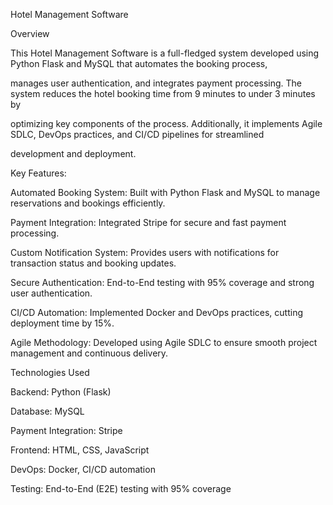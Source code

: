 Hotel Management Software

Overview

This Hotel Management Software is a full-fledged system developed using Python Flask and MySQL that automates the booking process, 

manages user authentication, and integrates payment processing. The system reduces the hotel booking time from 9 minutes to under 3 minutes by 

optimizing key components of the process. Additionally, it implements Agile SDLC, DevOps practices, and CI/CD pipelines for streamlined 

development and deployment.

Key Features:

Automated Booking System: Built with Python Flask and MySQL to manage reservations and bookings efficiently.

Payment Integration: Integrated Stripe for secure and fast payment processing.

Custom Notification System: Provides users with notifications for transaction status and booking updates.

Secure Authentication: End-to-End testing with 95% coverage and strong user authentication.

CI/CD Automation: Implemented Docker and DevOps practices, cutting deployment time by 15%.

Agile Methodology: Developed using Agile SDLC to ensure smooth project management and continuous delivery.

Technologies Used

Backend: Python (Flask)

Database: MySQL

Payment Integration: Stripe

Frontend: HTML, CSS, JavaScript

DevOps: Docker, CI/CD automation

Testing: End-to-End (E2E) testing with 95% coverage

